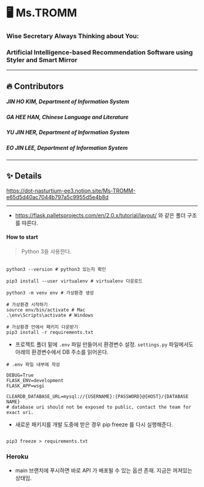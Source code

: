 # 🖥️ Ms.TROMM
### Wise Secretary Always Thinking about You: 
### Artificial Intelligence-based Recommendation Software using Styler and Smart Mirror
----------
## 🔥 Contributors
##### JIN HO KIM, Department of Information System
##### GA HEE HAN, Chinese Language and Literature
##### YU JIN HER, Department of Information System
##### EO JIN LEE, Department of Information System
----------
## ✨ Details
https://dot-nasturtium-ee3.notion.site/Ms-TROMM-e65d5d40ac7044b797a5c9955d5e4b8d


---

- https://flask.palletsprojects.com/en/2.0.x/tutorial/layout/ 와 같은 폴더 구조를 따른다. 

#### How to start 

> Python 3을 사용한다. 

```shell 

python3 --version # python3 있는지 확인 

pip3 install --user virtualenv # virtualenv 다운로드 

python3 -m venv env # 가상환경 생성 

# 가상환경 시작하기 
source env/bin/activate # Mac
.\env\Scripts\activate # Windows 

# 가상환경 안에서 패키지 다운받기 
pip3 install -r requirements.txt

```

- 프로젝트 폴더 밑에 `.env` 파일 만들어서 환경변수 설정. `settings.py` 파일에서도 아래의 환경변수에서 DB 주소를 읽어온다. 

```
# .env 파일 내부에 작성 

DEBUG=True
FLASK_ENV=development
FLASK_APP=wsgi

CLEARDB_DATABASE_URL=mysql://{USERNAME}:{PASSWORD}@{HOST}/{DATABASE NAME}
# database uri should not be exposed to public, contact the team for exact uri. 
```


- 새로운 패키지를 개발 도중에 받은 경우 pip freeze 를 다시 실행해준다.

```shell 

pip3 freeze > requirements.txt 

```

### Heroku 

- main 브랜치에 푸시하면 바로 API 가 배포될 수 있는 옵션 존재. 지금은 꺼져있는 상태임. 


